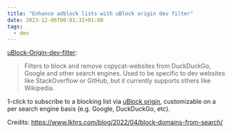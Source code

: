 ```yaml
---
title: "Enhance adblock lists with uBlock origin dev filter"
date: 2023-12-06T00:01:31+01:00
tags:
  - dev
---
```


[uBlock-Origin-dev-filter](https://github.com/quenhus/uBlock-Origin-dev-filter):

> Filters to block and remove copycat-websites from DuckDuckGo, Google and
> other search engines. Used to be specific to dev websites like StackOverflow
> or GitHub, but it currently supports others like Wikipedia.


1-click to subscribe to a blocking list via [uBlock
origin](https://chromewebstore.google.com/detail/ublock-origin/cjpalhdlnbpafiamejdnhcphjbkeiagm),
customizable on a per search engine basis (e.g. Google, DuckDuckGo, etc).

Credits: https://www.lkhrs.com/blog/2022/04/block-domains-from-search/
